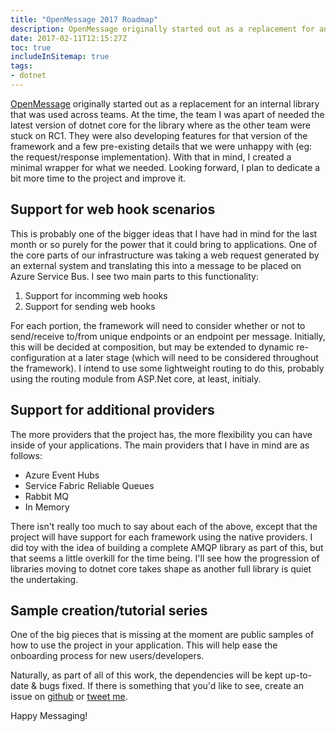 ```yaml
---
title: "OpenMessage 2017 Roadmap"
description: OpenMessage originally started out as a replacement for an internal library that was used across teams. Now i'm looking at the future of the project and what is next.
date: 2017-02-11T12:15:27Z
toc: true
includeInSitemap: true
tags:
- dotnet
---
```


[OpenMessage](https://github.com/im5tu/openmessage) originally started out as a replacement for an internal library that was used across teams. At the time, the team I was apart of needed the latest version of dotnet core for the library where as the other team were stuck on RC1. They were also developing features for that version of the framework and a few pre-existing details that we were unhappy with (eg: the request/response implementation). With that in mind, I created a minimal wrapper for what we needed. Looking forward, I plan to dedicate a bit more time to the project and improve it.

<!--more-->

## Support for web hook scenarios

This is probably one of the bigger ideas that I have had in mind for the last month or so purely for the power that it could bring to applications. One of the core parts of our infrastructure was taking a web request generated by an external system and translating this into a message to be placed on Azure Service Bus. I see two main parts to this functionality:

1. Support for incomming web hooks
2. Support for sending web hooks

For each portion, the framework will need to consider whether or not to send/receive to/from unique endpoints or an endpoint per message. Initially, this will be decided at composition, but may be extended to dynamic re-configuration at a later stage (which will need to be considered throughout the framework). I intend to use some lightweight routing to do this, probably using the routing module from ASP.Net core, at least, initialy.

## Support for additional providers

The more providers that the project has, the more flexibility you can have inside of your applications. The main providers that I have in mind are as follows:

- Azure Event Hubs
- Service Fabric Reliable Queues
- Rabbit MQ
- In Memory

There isn't really too much to say about each of the above, except that the project will have support for each framework using the native providers. I did toy with the idea of building a complete AMQP library as part of this, but that seems a little overkill for the time being. I'll see how the progression of libraries moving to dotnet core takes shape as another full library is quiet the undertaking.

## Sample creation/tutorial series

One of the big pieces that is missing at the moment are public samples of how to use the project in your application. This will help ease the onboarding process for new users/developers.

Naturally, as part of all of this work, the dependencies will be kept up-to-date & bugs fixed. If there is something that you'd like to see, create an issue on [github](https://github.com/im5tu/openmessage) or [tweet me](https://twitter.com/im5tu).

Happy Messaging!
